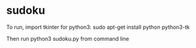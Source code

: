 # sudoku
To run, import tkinter for python3:
sudo apt-get install python python3-tk

Then run python3 sudoku.py from command line
